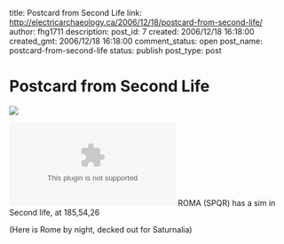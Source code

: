 title: Postcard from Second Life
link: http://electricarchaeology.ca/2006/12/18/postcard-from-second-life/
author: fhg1711
description: 
post_id: 7
created: 2006/12/18 16:18:00
created_gmt: 2006/12/18 16:18:00
comment_status: open
post_name: postcard-from-second-life
status: publish
post_type: post

# Postcard from Second Life

![](http://bp2.blogger.com/_FJ3pgu7wjBM/RYmIggtJz5I/AAAAAAAAAAk/5jOsMCrItk0/s320/roma+by+night.bmp)  
  


![](55543f2a-8eb3-11db-90c9-00304872d41e@lindenlab.com)
ROMA (SPQR) has a sim in Second life, at 185,54,26  
  
(Here is Rome by night, decked out for Saturnalia)